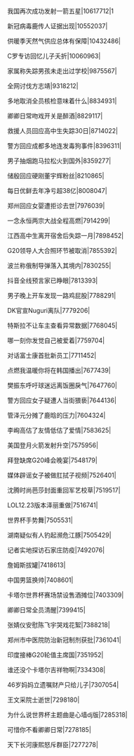我国再次成功发射一箭五星|10617712|1

新冠病毒鹿传人证据出现|10552037|

供暖季天然气供应总体有保障|10432486|

C罗专访回忆儿子夭折|10060963|

家属称失踪男孩未走出过学校|9875567|

全网讨伐方志靖|9318212|

多地取消全员核检意味着什么|8834931|

卿卿日常吻戏开关是醉酒|8829117|

救援人员回应高中生失踪30日|8714022|

警方回应成都多地连发毒狗事件|8396311|

男子抽烟跑马拉松火到国外|8359277|

储殷回应硬刚董宇辉粉丝|8210865|

每日优鲜去年净亏超38亿|8008047|

郑州回应女婴遭拒诊去世|7976039|

一念永恒两宗大战全程高燃|7914299|

江西高中生离开宿舍后失踪一月|7898452|

G20领导人大合照环节被取消|7855392|

波兰称俄制导弹落入其境内|7830255|

抖音全线预言家已睁眼|7813393|

男子晚上开车发现一路鸡屁股|7788291|

DK官宣Nuguri离队|7779206|

特斯拉不让车主查看异常数据|7768045|

哪一刻你发觉自己被爱着|7759704|

对话富士康首批新员工|7711452|

点燃我温暖你将在韩国播出|7677439|

樊振东呼吁球迷远离饭圈戾气|7647760|

警方回应女子疑遭人当街猥亵|7644136|

管泽元分摊了鹿晗的压力|7604324|

李峋高估了友情低估了爱情|7583625|

美国登月火箭发射升空|7575956|

拜登缺席G20峰会晚宴|7548179|

媒体辟谣女子被做肛拭子视频|7526401|

沈腾时尚芭莎封面重回军艺校草|7519517|

LOL12.23版本泽丽重做|7516741|

世界杯手势舞|7505531|

湖南疑似有人钓起濒危江豚|7505429|

记者实地探访石家庄防疫|7492076|

詹姆斯拔罐|7418613|

中国男篮换帅|7408601|

卡塔尔世界杯赛场禁设售酒摊位|7403309|

卿卿日常全员清醒|7399415|

张婧仪安慰陈飞宇哭戏花絮|7388218|

郑州市中医院防治新冠制剂获批|7361041|

印度接棒G20轮值主席国|7351952|

谁还没个卡塔尔吉祥物啊|7334308|

46岁妈妈立遗嘱财产只给儿子|7307054|

王文采院士逝世|7298180|

为什么说世界杯主题曲是心墙dj版|7285318|

可惜你不看卿卿日常|7278185|

天下长河康熙怒斥群臣|7277278|

